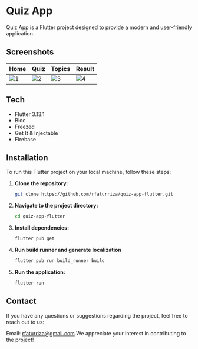 # Quiz App

Quiz App is a Flutter project designed to provide a modern and user-friendly application.

## Screenshots

| Home | Quiz | Topics | Result |
|----------|----------|----------|----------|
|![1](https://github.com/rfaturriza/quiz-app-flutter/assets/56538058/3827fb2a-ea14-4648-b399-fe3934e341c4)|![2](https://github.com/rfaturriza/quiz-app-flutter/assets/56538058/1841fcb2-e008-453c-81c0-e0c358c0fc69)|![3](https://github.com/rfaturriza/quiz-app-flutter/assets/56538058/1265eafd-693f-4abe-8b58-da65d6f3113a)|![4](https://github.com/rfaturriza/quiz-app-flutter/assets/56538058/fe579840-5f65-4a6c-9931-7ea0b771f541)|

## Tech
- Flutter 3.13.1
- Bloc
- Freezed
- Get It & Injectable
- Firebase

## Installation
To run this Flutter project on your local machine, follow these steps:

1. **Clone the repository:**

   ```bash
   git clone https://github.com/rfaturriza/quiz-app-flutter.git

2. **Navigate to the project directory:**

   ```bash
   cd quiz-app-flutter

3. **Install dependencies:**

    ```bash
    flutter pub get

3. **Run build runner and generate localization**

    ```bash
    flutter pub run build_runner build

4. **Run the application:**

    ```bash
    flutter run

## Contact
If you have any questions or suggestions regarding the project, feel free to reach out to us:

Email: rfaturriza@gmail.com
We appreciate your interest in contributing to the project!
